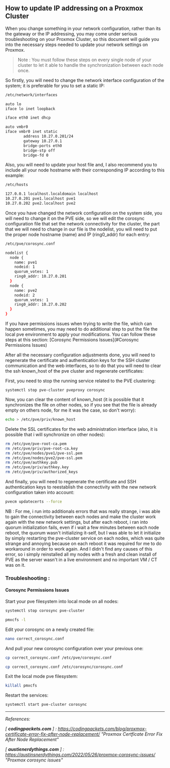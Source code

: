 ## How to update IP addressing on a Proxmox Cluster

When you change something in your network configuration, rather than its the gateway or the IP addressing, you may come under serious troubleshooting on your Proxmox Cluster, so this document will guide you into the necessary steps needed to update your network settings on Proxmox.

> Note : You must follow these steps on every single node of your cluster to let it able to handle the synchronization between each node once.

So firstly, you will need to change the network interface configuration of the system; it is preferable for you to set a static IP:

```bash
/etc/network/interfaces
```

```bash
auto lo
iface lo inet loopback

iface eth0 inet dhcp

auto vmbr0
iface vmbr0 inet static
        address 10.27.0.201/24
        gateway 10.27.0.1
        bridge-ports eth0
        bridge-stp off
        bridge-fd 0
```



Also, you will need to update your host file and, I also recommend you to include all your node hostname with their corresponding IP according to this example:

```bash
/etc/hosts
```

```bash
127.0.0.1 localhost.localdomain localhost
10.27.0.201 pve1.localhost pve1
10.27.0.202 pve2.localhost pve2
```



Once you have changed the network configuration on the system side, you will need to change it on the PVE side, so we will edit the corosync configuration file that set the network connectivity for the cluster, the part that we will need to change in our file is the nodelist, you will need to put the proper node hostname (name) and IP (ring0_addr) for each entry:

```bash
/etc/pve/corosync.conf
```

```bash
nodelist {
  node {
    name: pve1
    nodeid: 1
    quorum_votes: 1
    ring0_addr: 10.27.0.201
  }
  node {
    name: pve2
    nodeid: 2
    quorum_votes: 1
    ring0_addr: 10.27.0.202
  }
}
```

If you have permissions issues when trying to write the file, which can happen sometimes, you may need to do additional step to put the file the local pve environment to apply your modifications. You can follow these steps at this section: [Corosync Permissions Issues](#Corosync Permissions Issues)



After all the necessary configuration adjustments done, you will need to regenerate the certificate and authentication keys for the SSH cluster communication and the web interfaces, so to do that you will need to clear the ssh known_host of the pve cluster and regenerate certificates:

First, you need to stop the running service related to the PVE clustering:

```
systemctl stop pve-cluster pveproxy corosync
```

Now, you can clear the content of known_host (it is possible that it synchronizes the file on other nodes, so if you see that the file is already empty on others node, for me it was the case, so don't worry):

```bash
echo > /etc/pve/priv/known_host
```

Delete the SSL certificates for the web administration interface (also, it is possible that i will synchronize on other nodes):

```bash
rm /etc/pve/pve-root-ca.pem
rm /etc/pve/priv/pve-root-ca.key
rm /etc/pve/nodes/pve1/pve-ssl.pem
rm /etc/pve/nodes/pve2/pve-ssl.pem
rm /etc/pve/authkey.pub
rm /etc/pve/priv/authkey.key
rm /etc/pve/priv/authorized_keys
```

And finally, you will need to regenerate the certificate and SSH authentication keys to reestablish the connectivity with the new network configuration taken into account:

```bash
pvecm updatecerts --force
```



NB : For me, i run into additionals errors that was really strange, i was able to gain the connectivity between each nodes and make the cluster work again with the new network settings, but after each reboot, i ran into quorum initialization fails, even if i wait a few minutes between each node reboot, the quorum wasn't initializing it-self, but I was able to let it initialize by simply restarting the pve-cluster service on each nodes, which was quite strange and annoying because on each reboot it was required for me to do workaround in order to work again. And I didn't find any causes of this error, so i simply reinstalled all my nodes with a fresh and clean install of PVE as the server wasn't in a live environment and no important VM / CT was on it.



### Troubleshooting :

#### Corosync Permissions Issues

Start your pve filesystem into local mode on all nodes:

```bash
systemctl stop corosync pve-cluster
```

```bash
pmxcfs -l
```

Edit your corosync on a newly created file:

```bash
nano correct_corosync.conf
```

And pull your new corosync configuration over your previous one:

```bash
cp correct_corosync.conf /etc/pve/corosync.conf
```

```bash
cp correct_corosync.conf /etc/corosync/corosync.conf
```

Exit the local mode pve filesystem:

```bash
killall pmxcfs
```

Restart the services:

```bash
systemctl start pve-cluster corosync
```



------

*References:*

*[ **codingpackets.com** ] : https://codingpackets.com/blog/proxmox-certificate-error-fix-after-node-replacement/ "Proxmox Certficate Error Fix After Node Replacement"*

*[ **austienerdythings.com** ] : https://austinsnerdythings.com/2022/05/26/proxmox-corosync-issues/ "Proxmox corosync issues"*